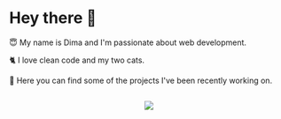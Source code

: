 <h1>Hey there 👋</h1>

😇 My name is Dima and I'm passionate about web development.

🐈 I love clean code and my two cats.

🚀 Here you can find some of the projects I've been recently working on.

<h2></h2>

<p align="center">
  <a href="https://skillicons.dev">
    <img src="https://skillicons.dev/icons?i=react,js,ts,redux,html,css,git,webpack,jest&perline=10" />
  </a>
</p>




